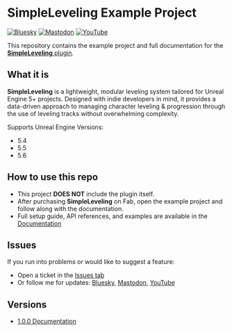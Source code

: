 # SimpleLeveling Example Project

[![Bluesky](https://img.shields.io/badge/Bluesky-0285FF?style=for-the-badge&logo=Bluesky&logoColor=white)](https://bsky.app/profile/minigamedev.bsky.social)
[![Mastodon](https://img.shields.io/badge/-MASTODON-%232B90D9?style=for-the-badge&logo=mastodon&logoColor=white)](https://mastodon.gamedev.place/@minigamedev)
[![YouTube](https://img.shields.io/badge/YouTube-red?style=for-the-badge&logo=youtube&logoColor=white)](https://www.youtube.com/@MiniGameDev)

This repository contains the example project and full documentation for the [**SimpleLeveling** plugin](./docs/README.md).

## What it is

**SimpleLeveling** is a lightweight, modular leveling system tailored for Unreal Engine 5+ projects. Designed with indie developers in mind, it provides a data-driven approach to managing character leveling & progression through the use of leveling tracks without overwhelming complexity.

Supports Unreal Engine Versions:
* 5.4
* 5.5
* 5.6

## How to use this repo

* This project **DOES NOT** include the plugin itself.
* After purchasing **SimpleLeveling** on Fab, open the example project and follow along with the documentation.
* Full setup guide, API references, and examples are available in the [Documentation](./docs/README.md)

## Issues

If you run into problems or would like to suggest a feature:  
* Open a ticket in the [Issues tab](https://github.com/Ericdowney/SimpleLevelingExample/issues)  
* Or follow me for updates: [Bluesky](https://bsky.app/profile/minigamedev.bsky.social), [Mastodon](https://mastodon.gamedev.place/@minigamedev), [YouTube](https://www.youtube.com/@MiniGameDev)

## Versions

* [1.0.0 Documentation](./docs/README.md)
